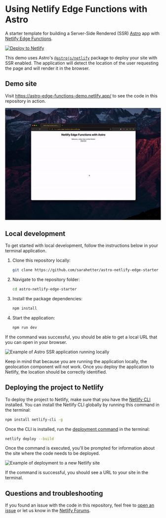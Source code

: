 # Using Netlify Edge Functions with Astro

A starter template for building a Server-Side Rendered (SSR) [Astro](https://astro.build/) app with [Netlify Edge Functions](https://docs.netlify.com/netlify-labs/experimental-features/edge-functions/).

[![Deploy to Netlify](https://www.netlify.com/img/deploy/button.svg)](https://app.netlify.com/start/deploy?repository=https://github.com/sarahetter/astro-netlify-edge-starter)

This demo uses Astro's [`@astrojs/netlify`](https://github.com/withastro/astro/tree/main/packages/integrations/netlify) package to deploy your site with SSR enabled. The application will detect the location of the user requesting the page and will render it in the browser.

## Demo site

Visit https://astro-edge-functions-demo.netlify.app/ to see the code in this repository in action.

![Example of the sample application detectiong the location and showing an in-browser alert](media/ssr_hydration.gif)

## Local development

To get started with local development, follow the instructions below in your terminal application.

1. Clone this repository locally:

    ```bash
    git clone https://github.com/sarahetter/astro-netlify-edge-starter
    ```
2. Navigate to the repository folder:

    ```bash
    cd astro-netlify-edge-starter
    ```
3. Install the package dependencies:

    ```bash
    npm install
    ```

4. Start the application:

    ```bash
    npm run dev
    ```

If the command was successful, you should be able to get a local URL that you can open in your browser.

![Example of Astro SSR application running locally](media/npm_run_dev.gif)

Keep in mind that because you are running the application locally, the geolocation component will not work. Once you deploy the application to Netlify, the location should be correctly identified.

## Deploying the project to Netlify

To deploy the project to Netlify, make sure that you have the [Netlify CLI](https://docs.netlify.com/cli/get-started/) installed. You can install the Netlify CLI globally by running this command in the terminal:

```bash
npm install netlify-cli -g
```

Once the CLI is installed, run the [deployment command](https://cli.netlify.com/commands/deploy) in the terminal:

```bash
netlify deploy --build
```

Once the command is executed, you'll be prompted for information about the site where the code needs to be deployed.

![Example of deployment to a new Netlify site](media/new_netlify_site.gif)

If the command is successful, you should see a URL to your site in the terminal.

## Questions and troubleshooting

If you found an issue with the code in this repository, feel free to [open an issue](https://github.com/sarahetter/astro-netlify-edge-starter/issues) or let us know in the [Netlify Forums](https://answers.netlify.com/).